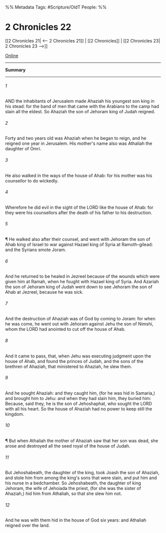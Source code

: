 

%% Metadata
Tags: #Scripture/OldT
People: 
%%
# 2 Chronicles 22
[[2 Chronicles 21| <-- 2 Chronicles 21]] | [[2 Chronicles]] | [[2 Chronicles 23| 2 Chronicles 23 -->]]

[Online](https://churchofjesuschrist.org/study/scriptures/ot/2-chr/22?lang=eng)

---
__Summary__



---

###### 1
AND the inhabitants of Jerusalem made Ahaziah his youngest son king in his stead: for the band of men that came with the Arabians to the camp had slain all the eldest.  So Ahaziah the son of Jehoram king of Judah reigned.
###### 2
Forty and two years old was Ahaziah when he began to reign, and he reigned one year in Jerusalem.  His mother's name also was Athaliah the daughter of Omri.
###### 3
He also walked in the ways of the house of Ahab: for his mother was his counsellor to do wickedly.
###### 4
Wherefore he did evil in the sight of the LORD like the house of Ahab: for they were his counsellors after the death of his father to his destruction.
###### 5
¶ He walked also after their counsel, and went with Jehoram the son of Ahab king of Israel to war against Hazael king of Syria at Ramoth-gilead: and the Syrians smote Joram.
###### 6
And he returned to be healed in Jezreel because of the wounds which were given him at Ramah, when he fought with Hazael king of Syria.  And Azariah the son of Jehoram king of Judah went down to see Jehoram the son of Ahab at Jezreel, because he was sick.
###### 7
And the destruction of Ahaziah was of God by coming to Joram: for when he was come, he went out with Jehoram against Jehu the son of Nimshi, whom the LORD had anointed to cut off the house of Ahab.
###### 8
And it came to pass, that, when Jehu was executing judgment upon the house of Ahab, and found the princes of Judah, and the sons of the brethren of Ahaziah, that ministered to Ahaziah, he slew them.
###### 9
And he sought Ahaziah: and they caught him, (for he was hid in Samaria,) and brought him to Jehu: and when they had slain him, they buried him: Because, said they, he is the son of Jehoshaphat, who sought the LORD with all his heart.  So the house of Ahaziah had no power to keep still the kingdom.
###### 10
¶ But when Athaliah the mother of Ahaziah saw that her son was dead, she arose and destroyed all the seed royal of the house of Judah.
###### 11
But Jehoshabeath, the daughter of the king, took Joash the son of Ahaziah, and stole him from among the king's sons that were slain, and put him and his nurse in a bedchamber.  So Jehoshabeath, the daughter of king Jehoram, the wife of Jehoiada the priest, (for she was the sister of Ahaziah,) hid him from Athaliah, so that she slew him not.
###### 12
And he was with them hid in the house of God six years: and Athaliah reigned over the land.



